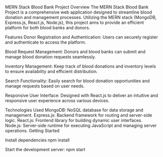 MERN Stack Blood Bank Project
Overview
The MERN Stack Blood Bank Project is a comprehensive web application designed to streamline blood donation and management processes. Utilizing the MERN stack (MongoDB, Express.js, React.js, Node.js), this project aims to provide an efficient platform for both blood banks and donors.

Features
Donor Registration and Authentication: Users can securely register and authenticate to access the platform.

Blood Request Management: Donors and blood banks can submit and manage blood donation requests seamlessly.

Inventory Management: Keep track of blood donations and inventory levels to ensure availability and efficient distribution.

Search Functionality: Easily search for blood donation opportunities and manage requests based on user needs.

Responsive User Interface: Designed with React.js to deliver an intuitive and responsive user experience across various devices.

Technologies Used
MongoDB: NoSQL database for data storage and management.
Express.js: Backend framework for routing and server-side logic.
React.js: Frontend library for building dynamic user interfaces.
Node.js: Server-side runtime for executing JavaScript and managing server operations.
Getting Started

Install dependencies
npm install

Start the development server:
npm start
